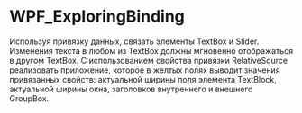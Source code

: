 # WPF_ExploringBinding
Используя привязку данных, связать элементы TextBox и Slider. Изменения текста в любом из TextBox должны мгновенно отображаться в другом TextBox.       С использованием свойства привязки RelativeSource реализовать приложение, которое в желтых полях выводит значения привязанных свойств: актуальной ширины поля элемента TextBlock, актуальной ширины окна, заголовков внутреннего и внешнего GroupBox.
